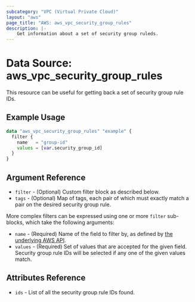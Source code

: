 ```yaml
---
subcategory: "VPC (Virtual Private Cloud)"
layout: "aws"
page_title: "AWS: aws_vpc_security_group_rules"
description: |-
    Get information about a set of security group ruleds.
---
```


# Data Source: aws_vpc_security_group_rules

This resource can be useful for getting back a set of security group rule IDs.

## Example Usage

```terraform
data "aws_vpc_security_group_rules" "example" {
  filter {
    name   = "group-id"
    values = [var.security_group_id]
  }
}
```

## Argument Reference

* `filter` - (Optional) Custom filter block as described below.
* `tags` - (Optional) Map of tags, each pair of which must exactly match
  a pair on the desired security group rule.

More complex filters can be expressed using one or more `filter` sub-blocks,
which take the following arguments:

* `name` - (Required) Name of the field to filter by, as defined by
  [the underlying AWS API](https://docs.aws.amazon.com/AWSEC2/latest/APIReference/API_DescribeSecurityGroupRules.html).
* `values` - (Required) Set of values that are accepted for the given field.
  Security group rule IDs will be selected if any one of the given values match.

## Attributes Reference

* `ids` - List of all the security group rule IDs found.
